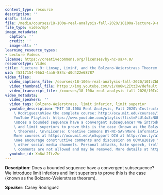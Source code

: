 ```yaml
---
content_type: resource
description: ''
draft: false
file: /media/courses/18-100a-real-analysis-fall-2020/18100a-lecture-9-multicam-version-2_360p_16_9.mp4
file_type: video/mp4
image_metadata:
  caption: ''
  credit: ''
  image-alt: ''
learning_resource_types:
- Lecture Videos
license: https://creativecommons.org/licenses/by-nc-sa/4.0/
resourcetype: Video
title: 'Lecture 9: Limsup, Liminf, and the Bolzano-Weierstrass Theorem'
uid: f5217154-96b3-4aa6-884c-d0d422e68787
video_files:
  video_captions_file: /courses/18-100a-real-analysis-fall-2020/10IcZbDFqzrgrKvNyTGQTmy-h_W7IO3Dr_transcript.webvtt
  video_thumbnail_file: https://img.youtube.com/vi/Xn8wL2ItzZw/default.jpg
  video_transcript_file: /courses/18-100a-real-analysis-fall-2020/10IcZbDFqzrgrKvNyTGQTmy-h_W7IO3Dr_transcript.pdf
video_metadata:
  video_speakers: ''
  video_tags: Bolzano-Weierstrass, limit inferior, limit superior
  youtube_description: "MIT 18.100A Real Analysis, Fall 2020\nInstructor: Dr. Casey\
    \ Rodriguez\nView the complete course: http://ocw.mit.edu/courses/18-100a-real-analysis-fall-2020/\n\
    YouTube Playlist: https://www.youtube.com/playlist?list=PLUl4u3cNGP61O7HkcF7UImpM0cR_L2gSw\n\
    \nDoes a bounded sequence have a convergent subsequence? We introduce limit inferiors\
    \ and limit superiors to prove this is the case (known as the Bolzano-Weierstrass\
    \ theorem). \n\nLicense: Creative Commons BY-NC-SA\nMore information at https://ocw.mit.edu/terms\n\
    More courses at https://ocw.mit.edu\nSupport OCW at http://ow.ly/a1If50zVRlQ\n\
    \nWe encourage constructive comments and discussion on OCW\u2019s YouTube and\
    \ other social media channels. Personal attacks, hate speech, trolling, and inappropriate\
    \ comments are not allowed and may be removed. More details at https://ocw.mit.edu/comments."
  youtube_id: Xn8wL2ItzZw
---
```

**Description:** Does a bounded sequence have a convergent subsequence? We introduce limit inferiors and limit superiors to prove this is the case (known as the Bolzano-Weierstrass theorem).

**Speaker:** Casey Rodriguez